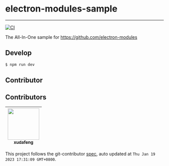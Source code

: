 # electron-modules-sample

---

[![CI][CI-image]][CI-url]

[CI-image]: https://github.com/electron-modules/electron-modules-sample/actions/workflows/ci.yml/badge.svg
[CI-url]: https://github.com/electron-modules/electron-modules-sample/actions/workflows/ci.yml

The All-In-One sample for https://github.com/electron-modules

## Develop

```bash
$ npm run dev
```

## Contributor

<!-- GITCONTRIBUTOR_START -->

## Contributors

|[<img src="https://avatars.githubusercontent.com/u/1011681?v=4" width="100px;"/><br/><sub><b>xudafeng</b></sub>](https://github.com/xudafeng)<br/>|
| :---: |


This project follows the git-contributor [spec](https://github.com/xudafeng/git-contributor), auto updated at `Thu Jan 19 2023 17:31:09 GMT+0800`.

<!-- GITCONTRIBUTOR_END -->
